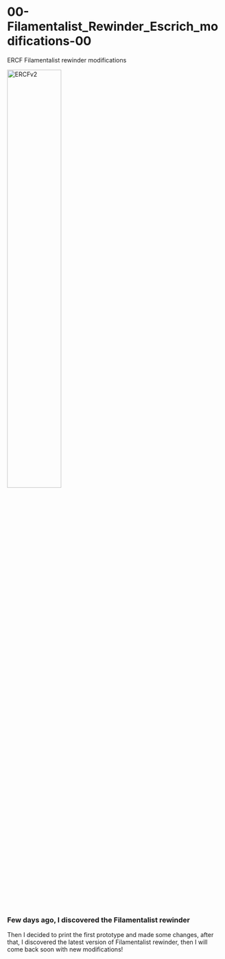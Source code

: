 # 00-Filamentalist_Rewinder_Escrich_modifications-00
ERCF Filamentalist rewinder modifications

<p align="left">
<img src="https://github.com/Escrich/00-Filamentalist_Rewinder_Escrich_modifications-00/blob/master/20250527%20Common/IMG20250526154720.jpg" alt='ERCFv2' width='50%'>
</p>

### Few days ago, I discovered the Filamentalist  rewinder

Then I decided to print the first prototype and made some changes, after that, I discovered the latest version of Filamentalist rewinder, then I will come back soon with new modifications!
